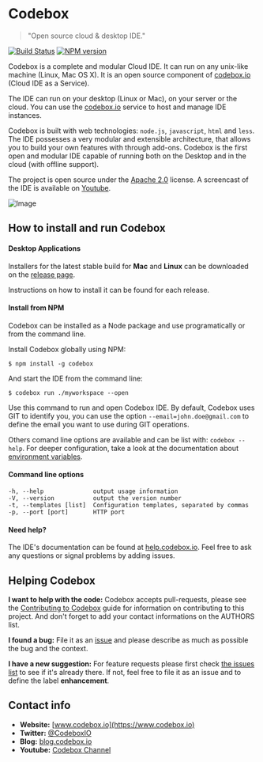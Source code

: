 # Codebox
> "Open source cloud & desktop IDE."

[![Build Status](https://travis-ci.org/CodeboxIDE/codebox.png?branch=master)](https://travis-ci.org/CodeboxIDE/codebox)
[![NPM version](https://badge.fury.io/js/codebox.svg)](http://badge.fury.io/js/codebox)

Codebox is a complete and modular Cloud IDE. It can run on any unix-like machine (Linux, Mac OS X). It is an open source component of [codebox.io](https://www.codebox.io) (Cloud IDE as a Service).

The IDE can run on your desktop (Linux or Mac), on your server or the cloud. You can use the [codebox.io](https://www.codebox.io) service to host and manage IDE instances.

Codebox is built with web technologies: `node.js`, `javascript`, `html` and `less`. The IDE possesses a very modular and extensible architecture, that allows you to build your own features with through add-ons. Codebox is the first open and modular IDE capable of running both on the Desktop and in the cloud (with offline support).

The project is open source under the [Apache 2.0](https://github.com/FriendCode/codebox/blob/master/LICENSE) license.
A screencast of the IDE is available on [Youtube](https://www.youtube.com/watch?v=xvPEngyXA2A).

![Image](https://raw.github.com/FriendCode/codebox/master/screenshot.png)

## How to install and run Codebox

#### Desktop Applications

Installers for the latest stable build for **Mac** and **Linux** can be downloaded on the [release page](https://github.com/FriendCode/codebox/releases).

Instructions on how to install it can be found for each release.

#### Install from NPM

Codebox can be installed as a Node package and use programatically or from the command line.

Install Codebox globally using NPM:
```
$ npm install -g codebox
```

And start the IDE from the command line:
```
$ codebox run ./myworkspace --open
```

Use this command to run and open Codebox IDE. By default, Codebox uses GIT to identify you, you can use the option ```--email=john.doe@gmail.com``` to define the email you want to use during GIT operations.

Others comand line options are available and can be list with: ```codebox --help```. For deeper configuration, take a look at the documentation about [environment variables](http://help.codebox.io/ide/env.html).

#### Command line options

```
-h, --help              output usage information
-V, --version           output the version number
-t, --templates [list]  Configuration templates, separated by commas
-p, --port [port]       HTTP port
```

#### Need help?

The IDE's documentation can be found at [help.codebox.io](http://help.codebox.io). Feel free to ask any questions or signal problems by adding issues.

## Helping Codebox

**I want to help with the code:** Codebox accepts pull-requests, please see the [Contributing to Codebox](https://github.com/FriendCode/codebox/blob/master/CONTRIBUTING.md) guide for information on contributing to this project. And don't forget to add your contact informations on the AUTHORS list.

**I found a bug:** File it as an [issue](https://github.com/FriendCode/codebox/issues) and please describe as much as possible the bug and the context.

**I have a new suggestion:** For feature requests please first check [the issues list](https://github.com/FriendCode/codebox/issues) to see if it's already there. If not, feel free to file it as an issue and to define the label **enhancement**.

## Contact info

* **Website:** [www.codebox.io](https://www.codebox.io)
* **Twitter:** [@CodeboxIO](https://twitter.com/CodeboxIO)
* **Blog:** [blog.codebox.io](http://blog.codebox.io)
* **Youtube:** [Codebox Channel](http://www.youtube.com/channel/UCWocQwS2VmDS3Ej0LQYWVIw)


